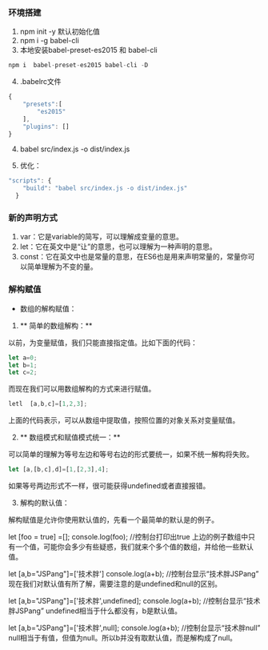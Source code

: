 ### 环境搭建

1. npm init -y 默认初始化值
2. npm i -g babel-cli
3. 本地安装babel-preset-es2015 和 babel-cli


```js
npm i  babel-preset-es2015 babel-cli -D
```
4. .babelrc文件

```js
{
    "presets":[
        "es2015"
    ],
    "plugins": []
}

```

4. babel src/index.js -o dist/index.js

5. 优化：

```js
"scripts": {
    "build": "babel src/index.js -o dist/index.js"
  }

```

### 新的声明方式

1. var：它是variable的简写，可以理解成变量的意思。
2. let：它在英文中是“让”的意思，也可以理解为一种声明的意思。
3. const：它在英文中也是常量的意思，在ES6也是用来声明常量的，常量你可以简单理解为不变的量。


### 解构赋值

- 数组的解构赋值：

1. ** 简单的数组解构：**

以前，为变量赋值，我们只能直接指定值。比如下面的代码：
```js
let a=0;
let b=1;
let c=2;
```

而现在我们可以用数组解构的方式来进行赋值。

```js
letl  [a,b,c]=[1,2,3];
```

上面的代码表示，可以从数组中提取值，按照位置的对象关系对变量赋值。

2. ** 数组模式和赋值模式统一：**

可以简单的理解为等号左边和等号右边的形式要统一，如果不统一解构将失败。

```js
let [a,[b,c],d]=[1,[2,3],4];
```
如果等号两边形式不一样，很可能获得undefined或者直接报错。

3. 解构的默认值：

解构赋值是允许你使用默认值的，先看一个最简单的默认是的例子。

let [foo = true] =[];
console.log(foo); //控制台打印出true
上边的例子数组中只有一个值，可能你会多少有些疑惑，我们就来个多个值的数组，并给他一些默认值。

let [a,b="JSPang"]=['技术胖']
console.log(a+b); //控制台显示“技术胖JSPang”
现在我们对默认值有所了解，需要注意的是undefined和null的区别。

let [a,b="JSPang"]=['技术胖',undefined];
console.log(a+b); //控制台显示“技术胖JSPang”
undefined相当于什么都没有，b是默认值。

let [a,b="JSPang"]=['技术胖',null];
console.log(a+b); //控制台显示“技术胖null”
null相当于有值，但值为null。所以b并没有取默认值，而是解构成了null。